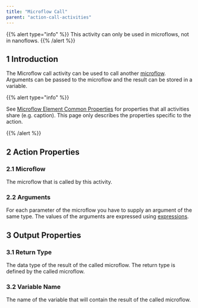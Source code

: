 ```yaml
---
title: "Microflow Call"
parent: "action-call-activities"
---
```


{{% alert type="info" %}}
This activity can only be used in microflows, not in nanoflows.
{{% /alert %}}

## 1 Introduction

The Microflow call activity can be used to call another [microflow](microflows). Arguments can be passed to the microflow and the result can be stored in a variable.

{{% alert type="info" %}}

See [Microflow Element Common Properties](microflow-element-common-properties) for properties that all activities share (e.g. caption). This page only describes the properties specific to the action.

{{% /alert %}}

## 2 Action Properties

### 2.1 Microflow

The microflow that is called by this activity.

### 2.2 Arguments

For each parameter of the microflow you have to supply an argument of the same type. The values of the arguments are expressed using [expressions](expressions).

## 3 Output Properties

### 3.1 Return Type

The data type of the result of the called microflow. The return type is defined by the called microflow.

### 3.2 Variable Name

The name of the variable that will contain the result of the called microflow.
